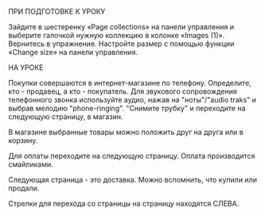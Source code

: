 ПРИ ПОДГОТОВКЕ К УРОКУ

Зайдите в шестеренку «Page collections» на панели управления и выберите галочкой нужную коллекцию в колонке «Images (1)». 
Вернитесь в упражнение. Настройте размер с помощью функции «Change size» на панели управления.

НА УРОКЕ

Покупки совершаются в интернет-магазине по телефону. Определите, кто - продавец, а кто - покупатель. Для звукового сопровождения телефонного звонка используйте аудио, нажав на "ноты"/"audio traks" и выбрав мелодию  "phone-ringing". "Снимите трубку" и переходите на следующую страницу, в магазин. 

В магазине выбранные товары можно положить друг на друга или в корзину.

Для оплаты переходите на следующую страницу. Оплата производится смайликами.

Следующая страница - это доставка. Можно вспомнить, что купили или продали.

Стрелки для перехода со страницы на страницу находятся СЛЕВА.
